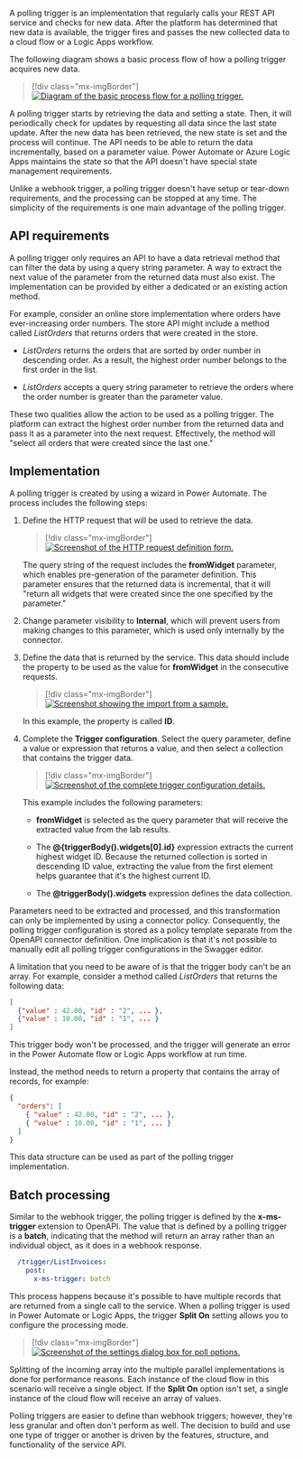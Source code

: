 A polling trigger is an implementation that regularly calls your REST API service and checks for new data. After the platform has determined that new data is available, the trigger fires and passes the new collected data to a cloud flow or a Logic Apps workflow.

The following diagram shows a basic process flow of how a polling trigger acquires new data.

> [!div class="mx-imgBorder"]
> [![Diagram of the basic process flow for a polling trigger.](../media/polling-trigger-flow.png)](../media/polling-trigger-flow.png#lightbox)

A polling trigger starts by retrieving the data and setting a state. Then, it will periodically check for updates by requesting all data since the last state update. After the new data has been retrieved, the new state is set and the process will continue. The API needs to be able to return the data incrementally, based on a parameter value. Power Automate or Azure Logic Apps maintains the state so that the API doesn't have special state management requirements.

Unlike a webhook trigger, a polling trigger doesn't have setup or tear-down requirements, and the processing can be stopped at any time. The simplicity of the requirements is one main advantage of the polling trigger.

## API requirements

A polling trigger only requires an API to have a data retrieval method that can filter the data by using a query string parameter. A way to extract the next value of the parameter from the returned data must also exist. The implementation can be provided by either a dedicated or an existing action method.

For example, consider an online store implementation where orders have ever-increasing order numbers. The store API might include a method called *ListOrders* that returns orders that were created in the store.

-  *ListOrders* returns the orders that are sorted by order number in descending order. As a result, the highest order number belongs to the first order in the list.

-  *ListOrders* accepts a query string parameter to retrieve the orders where the order number is greater than the parameter value.

These two qualities allow the action to be used as a polling trigger. The platform can extract the highest order number from the returned data and pass it as a parameter into the next request. Effectively, the method will "select all orders that were created since the last one."

## Implementation

A polling trigger is created by using a wizard in Power Automate. The process includes the following steps:

1.  Define the HTTP request that will be used to retrieve the data.

	> [!div class="mx-imgBorder"]
	> [![Screenshot of the HTTP request definition form.](../media/request-details.png)](../media/request-details.png#lightbox)

    The query string of the request includes the **fromWidget** parameter, which enables pre-generation of the parameter definition. This parameter ensures that the returned data is incremental, that it will "return all widgets that were created since the one specified by the parameter."

1.  Change parameter visibility to **Internal**, which will prevent users from making changes to this parameter, which is used only internally by the connector.

1.  Define the data that is returned by the service. This data should include the property to be used as the value for **fromWidget** in the consecutive requests. 

	> [!div class="mx-imgBorder"]
	> [![Screenshot showing the import from a sample.](../media/data-value.png)](../media/data-value.png#lightbox)

    In this example, the property is called **ID**.

1.  Complete the **Trigger configuration**. Select the query parameter, define a value or expression that returns a value, and then select a collection that contains the trigger data.

	> [!div class="mx-imgBorder"]
	> [![Screenshot of the complete trigger configuration details.](../media/trigger-confirmation-complete.png)](../media/trigger-confirmation-complete.png#lightbox)

    This example includes the following parameters:

    -   **fromWidget** is selected as the query parameter that will receive the extracted value from the lab results.

    -   The **@{triggerBody().widgets[0].id}** expression extracts the current highest widget ID. Because the returned collection is sorted in descending ID value, extracting the value from the first element helps guarantee that it's the highest current ID.

    -   The **@triggerBody().widgets** expression defines the data collection.

Parameters need to be extracted and processed, and this transformation can only be implemented by using a connector policy. Consequently, the polling trigger configuration is stored as a policy template separate from the OpenAPI connector definition. One implication is that it's not possible to manually edit all polling trigger configurations in the Swagger editor.

A limitation that you need to be aware of is that the trigger body can't be an array. For example, consider a method called *ListOrders* that returns the following data:

```json
[
  {"value" : 42.00, "id" : "2", ... },
  {"value" : 10.00, "id" : "1", ... }
]
```

This trigger body won't be processed, and the trigger will generate an error in the Power Automate flow or Logic Apps workflow at run time.

Instead, the method needs to return a property that contains the array of records, for example:

```json
{
  "orders": [
    { "value" : 42.00, "id" : "2", ... },
    { "value" : 10.00, "id" : "1", ... }
  ]
}  
```

This data structure can be used as part of the polling trigger implementation.

## Batch processing

Similar to the webhook trigger, the polling trigger is defined by the **x-ms-trigger** extension to OpenAPI. The value that is defined by a polling trigger is a **batch**, indicating that the method will return an array rather than an individual object, as it does in a webhook response.

```yaml
  /trigger/ListInvoices:
    post:
      x-ms-trigger: batch
```
This process happens because it's possible to have multiple records that are returned from a single call to the service. When a polling trigger is used in Power Automate or Logic Apps, the trigger **Split On** setting allows you to configure the processing mode.

> [!div class="mx-imgBorder"]
> [![Screenshot of the settings dialog box for poll options.](../media/settings-invoice-created.png)](../media/settings-invoice-created.png#lightbox)

Splitting of the incoming array into the multiple parallel implementations is done for performance reasons. Each instance of the cloud flow in this scenario will receive a single object. If the **Split On** option isn't set, a single instance of the cloud flow will receive an array of values.

Polling triggers are easier to define than webhook triggers; however, they're less granular and often don't perform as well. The decision to build and use one type of trigger or another is driven by the features, structure, and functionality of the service API.
